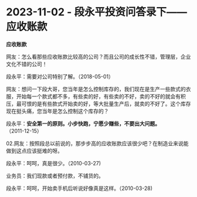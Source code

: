 # 2023-11-02 - 段永平投资问答录下——应收账款

**应收账款**

网友：怎么看那些应收账款比较高的公司？而且公司的成长性不错，管理层，企业文化不错的公司！

段永平：需要对公司特别了解。（2018-05-01）

网友：想问一下段大哥，您当年是怎么控制库存的，我们现在是生产一些款式的衣服，开始每一个款式都不多，有些卖的好，有些卖的不好，卖的不好的就会有积压，最可恨的是有些款式开始卖的好，等大批量生产后，就卖的不好了。这个库存现在挺头痛，您当年是怎么控制这个库存的？

段永平：**安全第一的原则。小步快跑，宁愿少赚些，不要出大问题。**（2011-12-15）

02.网友：按照段总以前说的，那步步高的应收账款应该很少吧？在制造业来说能做到这点应该挺难的呀。

段永平：呵呵，真是很少。（2010-03-27)

业务员：我们现款或者预付款，不铺货的。

段永平：呵呵，开始卖手机后听说好像真是这样。（2010-03-28)